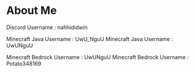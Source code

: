 # About Me
Discord Username : nahhididwin

Minecraft Java Username : UwU_NguU
Minecraft Java Username : UwUNguU

Minecraft Bedrock Username : UwUNguU
Minecraft Bedrock Username : Potato348169

